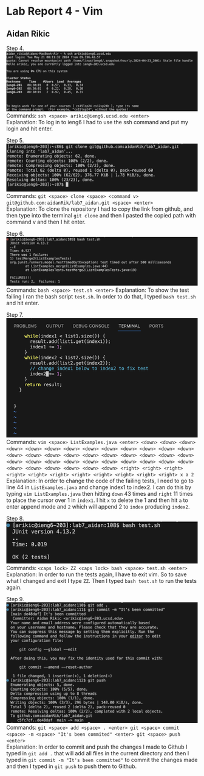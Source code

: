 # Lab Report 4 - Vim  
## Aidan Rikic  
Step 4.  
![Image](lab4_ss1.png)  
Commands: `ssh <space> arikic@ieng6.ucsd.edu <enter>`  
Explanation: To log in to ieng6 I had to use the ssh command and put my login and hit enter.   

Step 5.  
![Image](lab4_ss2.png)  
Commands: `git <space> clone <space> <command v> git@github.com:aidanRik/lab7_aidan.git <space> <enter>`  
Explanation: To clone the repository I had to copy the link from github, and then type into the terminal `git clone` and then I pasted the copied path with command v and then I hit enter.    

Step 6.  
![Image](lab4_ss3.png)  
Commands: `bash <space> test.sh <enter>` 
Explanation: To show the test failing I ran the bash script `test.sh`. In order to do that, I typed `bash test.sh` and hit enter.  

Step 7.  
![Image](lab4_ss4.png)  
Commands: `vim <space> ListExamples.java <enter> <down> <down> <down> <down> <down> <down> <down> <down> <down> <down> <down> <down> <down> <down> <down> <down> <down> <down> <down> <down> <down> <down> <down> <down> <down> <down> <down> <down> <down> <down> <down> <down> <down> <down> <down> <down> <down> <down> <down> <right> <right> <right> <right> <right> <right> <right> <right> <right> <right> <right> x a 2`   
Explanation: In order to change the code of the failing tests, I need to go to line 44 in `ListExamples.java` and change index1 to index2. 
I can do this by typing `vim ListExamples.java` then hitting `down` 43 times and `right` 11 times to place the cursor over 1 in `index1`. 
I hit `x` to delete the 1 and then hit `a` to enter append mode and `2` which will append 2 to `index` producing `index2`.  

Step 8.  
![Image](lab4_ss5.png)  
Commands: `<caps lock> ZZ <caps lock> bash <space> test.sh <enter>`
Explanation: In order to run the tests again, I have to exit vim. So to save what I changed and exit I type `ZZ`. 
Then I typed `bash test.sh` to run the tests again.  

Step 9.  
![Image](lab4_ss6.png)  
Commands: `git <space> add <space> . <enter> git <space> commit <space> -m <space> "It's been commited" <enter> git <space> push <enter>`   
Explanation: In order to commit and push the changes I made to Github I typed in `git add .` that will add all files in the current directory and then I typed in `git commit -m "It's been committed"` to commit the changes made and then I typed in `git push` to push them to Github. 
